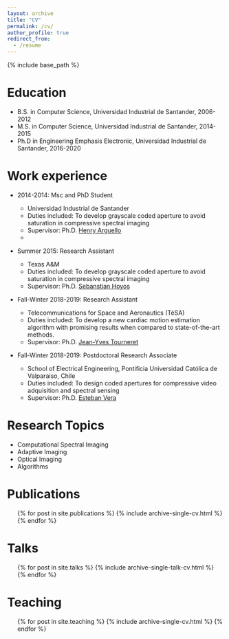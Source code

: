 ```yaml
---
layout: archive
title: "CV"
permalink: /cv/
author_profile: true
redirect_from:
  - /resume
---
```


{% include base_path %}

Education
======
* B.S. in Computer Science, Universidad Industrial de Santander, 2006-2012
* M.S. in Computer Science, Universidad Industrial de Santander, 2014-2015
* Ph.D in Engineering Emphasis Electronic, Universidad Industrial de Santander, 2016-2020

Work experience
======
* 2014-2014: Msc and PhD Student
  * Universidad Industrial de Santander
  * Duties included: To develop grayscale coded aperture to avoid saturation in compressive spectral imaging
  * Supervisor: Ph.D. [Henry Arguello](http://hdspgroup.com/)
  * 
* Summer 2015: Research Assistant
  * Texas A&M
  * Duties included: To develop grayscale coded aperture to avoid saturation in compressive spectral imaging
  * Supervisor: Ph.D. [Sebanstian Hoyos](https://engineering.tamu.edu/electrical/profiles/shoyos.html)

* Fall-Winter 2018-2019: Research Assistant
  * Telecommunications for Space and Aeronautics (TéSA)
  * Duties included: To develop a new cardiac motion estimation algorithm with promising results when compared to state-of-the-art methods.
  * Supervisor: Ph.D. [Jean-Yves Tourneret](http://tourneret.perso.enseeiht.fr/)

* Fall-Winter 2018-2019: Postdoctoral Research Associate
  * School of Electrical Engineering, Pontificia Universidad Católica de Valparaiso, Chile
  * Duties included: To design coded apertures for compressive video adquisition and spectral sensing
  * Supervisor: Ph.D. [Esteban Vera](https://www.pucv.cl/uuaa/escuela-de-ingenieria-electrica/profesores-jornada-completa/esteban-vera-rojas)
  
Research Topics
======
* Computational Spectral Imaging
* Adaptive Imaging
* Optical Imaging
* Algorithms

Publications
======
  <ul>{% for post in site.publications %}
    {% include archive-single-cv.html %}
  {% endfor %}</ul>
  
Talks
======
  <ul>{% for post in site.talks %}
    {% include archive-single-talk-cv.html %}
  {% endfor %}</ul>
  
Teaching
======
  <ul>{% for post in site.teaching %}
    {% include archive-single-cv.html %}
  {% endfor %}</ul>
